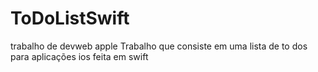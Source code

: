 # ToDoListSwift
trabalho de devweb apple
Trabalho que consiste em uma lista de to dos para aplicações ios feita em swift
